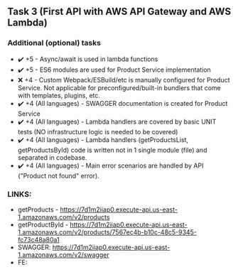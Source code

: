 ## Task 3 (First API with AWS API Gateway and AWS Lambda)

### Additional (optional) tasks
- ️️️️✔️ +5 - Async/await is used in lambda functions
- ✔️ +5 - ES6 modules are used for Product Service implementation
- ❌ +4 - Custom Webpack/ESBuild/etc is manually configured for Product Service. Not applicable for preconfigured/built-in bundlers that come with templates, plugins, etc.
- ✔️ +4 (All languages) - SWAGGER documentation is created for Product Service
- ✔️ +4 (All languages) - Lambda handlers are covered by basic UNIT tests (NO infrastructure logic is needed to be covered)
- ✔️ +4 (All languages) - Lambda handlers (getProductsList, getProductsById) code is written not in 1 single module (file) and separated in codebase.
- ✔️ +4 (All languages) - Main error scenarios are handled by API ("Product not found" error).

### LINKS: 
- getProducts - https://7d1m2iiap0.execute-api.us-east-1.amazonaws.com/v2/products
- getProductById - https://7d1m2iiap0.execute-api.us-east-1.amazonaws.com/v2/products/7567ec4b-b10c-48c5-9345-fc73c48a80a1
- SWAGGER: https://7d1m2iiap0.execute-api.us-east-1.amazonaws.com/v2/swagger
- FE: 
